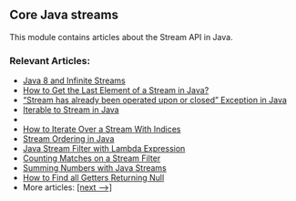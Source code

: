 ## Core Java streams

This module contains articles about the Stream API in Java.

### Relevant Articles:
- [Java 8 and Infinite Streams](https://www.baeldung.com/java-inifinite-streams)
- [How to Get the Last Element of a Stream in Java?](https://www.baeldung.com/java-stream-last-element)
- [“Stream has already been operated upon or closed” Exception in Java](https://www.baeldung.com/java-stream-operated-upon-or-closed-exception)
- [Iterable to Stream in Java](https://www.baeldung.com/java-iterable-to-stream)
- 
- [How to Iterate Over a Stream With Indices](https://www.baeldung.com/java-stream-indices)
- [Stream Ordering in Java](https://www.baeldung.com/java-stream-ordering)
- [Java Stream Filter with Lambda Expression](https://www.baeldung.com/java-stream-filter-lambda)
- [Counting Matches on a Stream Filter](https://www.baeldung.com/java-stream-filter-count)
- [Summing Numbers with Java Streams](https://www.baeldung.com/java-stream-sum)
- [How to Find all Getters Returning Null](https://www.baeldung.com/java-getters-returning-null)
- More articles: [[next -->]](/../core-java-streams-2)
